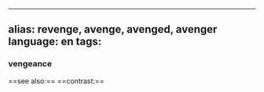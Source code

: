 
---
alias: revenge, avenge, avenged, avenger
language: en
tags: 
---
### vengeance
==see also:== 
==contrast:== 